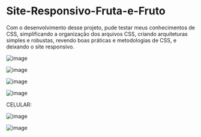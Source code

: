 # Site-Responsivo-Fruta-e-Fruto
 
Com o desenvolvimento desse projeto, pude testar meus conhecimentos de CSS, simplificando a organização dos arquivos CSS, criando arquiteturas simples e robustas, revendo boas práticas e metodologias de CSS, e deixando o site responsivo.

![image](https://user-images.githubusercontent.com/85269068/155542315-6c5cae4e-932b-496c-81d1-f981bfadff70.png)


![image](https://user-images.githubusercontent.com/85269068/155542414-1a1b0cb6-0a90-48da-88d1-291a68d3a606.png)


![image](https://user-images.githubusercontent.com/85269068/155542501-d91f3014-87d5-4733-b509-18b8477c143d.png)


![image](https://user-images.githubusercontent.com/85269068/155542585-5b217a63-7ee0-4415-96fe-8156170eb72f.png)


CELULAR:

![image](https://user-images.githubusercontent.com/85269068/155543086-b196bf59-1581-4dda-ad46-771815266865.png)


![image](https://user-images.githubusercontent.com/85269068/155543255-7709b886-77ef-4c24-b497-3c853ea8723e.png)
